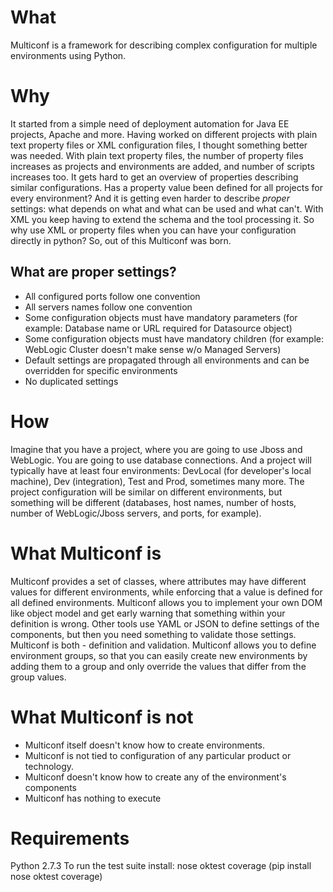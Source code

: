 
What
====

Multiconf is a framework for describing complex configuration for multiple environments using Python.

Why
===

It started from a simple need of deployment automation for Java EE projects, Apache and more. Having worked on different projects with plain text property files or XML configuration files, I thought something better was needed. With plain text property files, the number of property files increases as projects and environments are added, and number of scripts increases too. It gets hard to get an overview of properties describing similar configurations. Has a property value been defined for all projects for every environment? And it is getting even harder to describe *proper* settings: what depends on what and what can be used and what can't. With XML you keep having to extend the schema and the tool processing it. So why use XML or property files when you can have your configuration directly in python? So, out of this Multiconf was born.

What are proper settings?
------------------------

* All configured ports follow one convention
* All servers names follow one convention
* Some configuration objects must have mandatory parameters (for example: Database name or URL required for Datasource object)
* Some configuration objects must have mandatory children (for example: WebLogic Cluster doesn't make sense w/o Managed Servers)
* Default settings are propagated through all environments and can be overridden for specific environments
* No duplicated settings

How
===

Imagine that you have a project, where you are going to use Jboss and WebLogic. You are going to use database connections. And a project will typically have at least four environments: DevLocal (for developer's local machine), Dev (integration), Test and Prod, sometimes many more. The project configuration will be similar on different environments, but something will be different (databases, host names, number of hosts, number of WebLogic/Jboss servers,  and ports, for example).

What Multiconf is
=================

Multiconf provides a set of classes, where attributes may have different values for different environments, while enforcing that a value is defined for all defined environments.
Multiconf allows you to implement your own DOM like object model and get early warning that something within your definition is wrong. Other tools use YAML or JSON to define settings of the components, but then you need something to validate those settings. Multiconf is both - definition and validation.
Multiconf allows you to define environment groups, so that you can easily create new environments by adding them to a group and only override the values that differ from the group values.

What Multiconf is not
=====================

* Multiconf itself doesn't know how to create environments.
* Multiconf is not tied to configuration of any particular product or technology.
* Multiconf doesn't know how to create any of the environment's components
* Multiconf has nothing to execute

Requirements
=====================
Python 2.7.3
To run the test suite install: nose oktest coverage (pip install nose oktest coverage)
